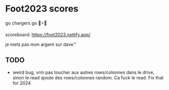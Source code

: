 # Foot2023 scores
go chargers go 🥴⚡️🥶

scoreboard: https://foot2023.netlify.app/

je mets pas mon argent sur dave™️

## TODO
- weird bug, vrm pas toucher aux autres rows/colonnes dans le drive, sinon le read ajoute des rows/colonnes random. Ca fuck le read. Fix that for 2024 
